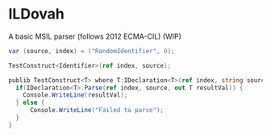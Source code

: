 # ILDovah
A basic MSIL parser (follows 2012 ECMA-CIL) (WIP)

```csharp
var (source, index) = ("RandomIdentifier", 0);

TestConstruct<Identifier>(ref index, source);

publib TestConstruct<T> where T:IDeclaration<T>(ref index, string source) {
  if(IDeclaration<T>.Parse(ref index, source, out T resultVal)) {
    Console.WriteLine(resultVal);
  } else {
      Console.WriteLine("Failed to parse");
  }
}
```
